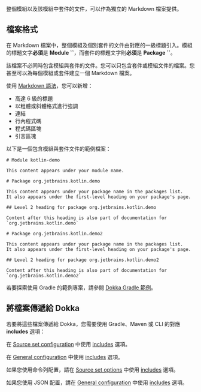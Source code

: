 [//]: # (title: 模組文件)

整個模組以及該模組中套件的文件，可以作為獨立的 Markdown 檔案提供。

## 檔案格式

在 Markdown 檔案中，整個模組及個別套件的文件由對應的一級標題引入。模組的標題文字**必須**是 **Module \`<module name>\`**，而套件的標題文字則**必須**是 **Package \`<package qualified name>\`**。

該檔案不必同時包含模組與套件的文件。您可以只包含套件或模組文件的檔案。您甚至可以為每個模組或套件建立一個 Markdown 檔案。

使用 [Markdown 語法](https://www.markdownguide.org/basic-syntax/)，您可以新增：
* 高達 6 級的標題
* 以粗體或斜體格式進行強調
* 連結
* 行內程式碼
* 程式碼區塊
* 引言區塊

以下是一個包含模組與套件文件的範例檔案：

```text
# Module kotlin-demo

This content appears under your module name.

# Package org.jetbrains.kotlin.demo

This content appears under your package name in the packages list.
It also appears under the first-level heading on your package's page.

## Level 2 heading for package org.jetbrains.kotlin.demo

Content after this heading is also part of documentation for `org.jetbrains.kotlin.demo`

# Package org.jetbrains.kotlin.demo2

This content appears under your package name in the packages list.
It also appears under the first-level heading on your package's page.

## Level 2 heading for package org.jetbrains.kotlin.demo2

Content after this heading is also part of documentation for `org.jetbrains.kotlin.demo2`
```

若要探索使用 Gradle 的範例專案，請參閱 [Dokka Gradle 範例](https://github.com/Kotlin/dokka/tree/%dokkaVersion%/examples/gradle/dokka-gradle-example)。

## 將檔案傳遞給 Dokka

若要將這些檔案傳遞給 Dokka，您需要使用 Gradle、Maven 或 CLI 的對應 **includes** 選項：

<tabs group="build-script">
<tab title="Gradle" group-key="gradle">

在 [Source set configuration](dokka-gradle.md#includes) 中使用 [includes](dokka-gradle.md#source-set-configuration) 選項。

</tab>

<tab title="Maven" group-key="mvn">

在 [General configuration](dokka-maven.md#general-configuration) 中使用 [includes](dokka-maven.md#includes) 選項。

</tab>

<tab title="CLI" group-key="cli">

如果您使用命令列配置，請在 [Source set options](dokka-cli.md#source-set-options) 中使用 [includes](dokka-cli.md#includes-cli) 選項。

如果您使用 JSON 配置，請在 [General configuration](dokka-cli.md#general-configuration) 中使用 [includes](dokka-cli.md#includes-json) 選項。

</tab>
</tabs>